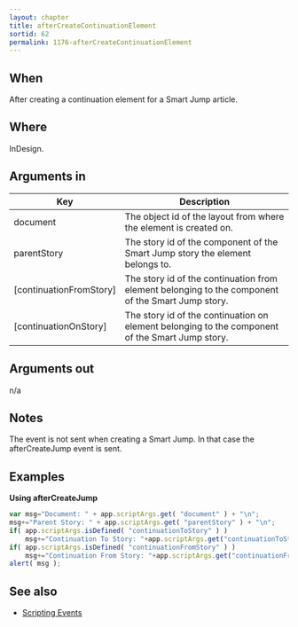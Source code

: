 ```yaml
---
layout: chapter
title: afterCreateContinuationElement
sortid: 62
permalink: 1176-afterCreateContinuationElement
---
```


## When 
After creating a continuation element for a Smart Jump article.

## Where 
InDesign.

## Arguments in 
|Key |Description|
|----|-----------|
|document |The object id of the layout from where the element is created on.|
|parentStory |The story id of the component of the Smart Jump story the element belongs to.|
|[continuationFromStory] |The story id of the continuation from element belonging to the component of the Smart Jump story.|
|[continuationOnStory] |The story id of the continuation on element belonging to the component of the Smart Jump story.|

## Arguments out 
n/a

## Notes 
The event is not sent when creating a Smart Jump. In that case the afterCreateJump event is sent.

## Examples

**Using afterCreateJump**
```javascript
var msg="Document: " + app.scriptArgs.get( "document" ) + "\n";
msg+="Parent Story: " + app.scriptArgs.get( "parentStory" ) + "\n";
if( app.scriptArgs.isDefined( "continuationToStory" ) )
    msg+="Continuation To Story: "+app.scriptArgs.get("continuationToStory")+"\n";
if( app.scriptArgs.isDefined( "continuationFromStory" ) )
    msg+="Continuation From Story: "+app.scriptArgs.get("continuationFromStory")+"\n";
alert( msg );
```

## See also
* [Scripting Events](../../ScriptingEvents/index.md)